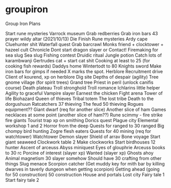 # groupiron
Group Iron Plans

Start rune mysteries
Varrock museum
Grab redberries
Grab iron bars
43 prayer wildy altar (2021/10/13)
Die
Finish Rune mysteries
Ardy cape
Cluehunter shit
Waterfall quest
Grab barcrawl
Monks friend + clocktower + hazeel cult
Chronicle
Dont start dragon slayer or Contact!
Firemaking for sea slug
Sea slug
Fishing contest
Druidic ritual
Jungle potion
Catch lots of karambwanji
Gertrudes cat + start cat shit
Cooking at least to 25 (for cooking fish rewards)
Daddys home
Wintertodt to 80
Knights sword
Make iron bars for gimps if needed
X marks the spot. Herblore
Recruitment drive
Client of kourend, xp on herblore
Dig site
Depths of despair (agility)
Tree gnome village (for spirit trees)
Grand tree
Priest in peril (unlock canifis course)
Death plateau
Troll stronghold
Troll romance
Ichlarins little helper
Agility to graceful
Vampire slayer
Earnest the chicken
Fight arena
Tower of life
Biohazard
Queen of thieves
Tribal totem
The lost tribe
Death to the dorgushuun
Ratcatchers
37 thieving
The feud
50 thieving
Rogues equipment??
Giant dwarf (req for another slice)
Another slice of ham
Games necklaces at some point (another slice of ham??)
Rune scimmy - fire strike fire giants
Tourist trap xp on smithing
Dorics quest
Plague city
Elemental workshop 1 and 2
Horror from the deep
Quests for ranged to 30 ranged
Big chompy bird hunting
Zogre flesh eaters
Quests for 40 mining (req for watchtower)
Watchtower
Demon slayer
Shield of arrav
Bone voyage
Start giant seaweed
Clockwork table 2
Make clockworks
Start birdhouses
12 hunter
Ascent of arceuss
Abyss miniquest
Eyes of glouphrie
Arceuss books to 30 rc
Porcine of interest (slayer xp)
Wanted (slayer xp)
Ghosts ahoy
Animal magnetism
30 slayer somehow
Should have 30 crafting from other things
Slug menace
Scorpion catcher
(Get muddy key for mith bar by killing dwarves in taverly dungeon when getting scorpion)
Getting ahead (going for 50 construction)
50 construction
House and portals
Lost city
Fairy tale 1
Start fairy tale 2 
